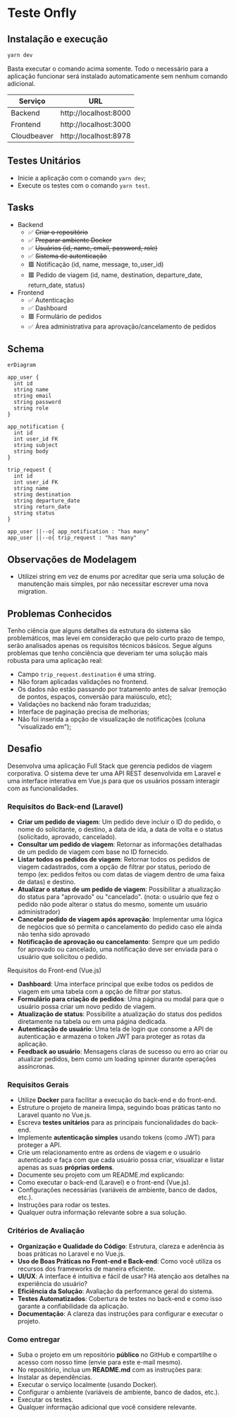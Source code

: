 # Teste Onfly

## Instalação e execução

```bash
yarn dev
```

Basta executar o comando acima somente. Todo o necessário para a aplicação funcionar será instalado automaticamente sem nenhum comando adicional.

| Serviço     | URL                   |
| ----------- | --------------------- |
| Backend     | http://localhost:8000 |
| Frontend    | http://localhost:3000 |
| Cloudbeaver | http://localhost:8978 |

## Testes Unitários

- Inicie a aplicação com o comando `yarn dev`;
- Execute os testes com o comando `yarn test`.

## Tasks

- Backend
  - ✅ ~~Criar o repositório~~
  - ✅ ~~Preparar ambiente Docker~~
  - ✅ ~~Usuários (id, name, email, password, role)~~
  - ✅ ~~Sistema de autenticação~~
  - 🟥 Notificação (id, name, message, to_user_id)
  - 🟥 Pedido de viagem (id, name, destination, departure_date, return_date, status)
- Frontend
  - ✅ Autenticação
  - ✅ Dashboard
  - 🟥 Formulário de pedidos
  - ✅ Área administrativa para aprovação/cancelamento de pedidos

## Schema

```mermaid
erDiagram

app_user {
  int id
  string name
  string email
  string password
  string role
}

app_notification {
  int id
  int user_id FK
  string subject
  string body
}

trip_request {
  int id
  int user_id FK
  string name
  string destination
  string departure_date
  string return_date
  string status
}

app_user ||--o{ app_notification : "has many"
app_user ||--o{ trip_request : "has many"

```

## Observações de Modelagem

- Utilizei string em vez de enums por acreditar que seria uma solução de manutenção mais simples, por não necessitar escrever uma nova migration.

## Problemas Conhecidos

Tenho ciência que alguns detalhes da estrutura do sistema são problemáticos, mas levei em consideração que pelo curto prazo de tempo, serão analisados apenas os requisitos técnicos básicos. Segue alguns problemas que tenho conciência que deveriam ter uma solução mais robusta para uma aplicação real:

- Campo `trip_request.destination` é uma string.
- Não foram aplicadas validações no frontend.
- Os dados não estão passando por tratamento antes de salvar (remoção de pontos, espaços, conversão para maiúsculo, etc);
- Validações no backend não foram traduzidas;
- Interface de paginação precisa de melhorias;
- Não foi inserida a opção de visualização de notificações (coluna "visualizado em");

## Desafio

Desenvolva uma aplicação Full Stack que gerencia pedidos de viagem corporativa. O sistema deve ter uma API REST desenvolvida em Laravel e uma interface interativa em Vue.js para que os usuários possam interagir com as funcionalidades.

### Requisitos do Back-end (Laravel)

- **Criar um pedido de viagem**: Um pedido deve incluir o ID do pedido, o nome do solicitante, o destino, a data de ida, a data de volta e o status (solicitado, aprovado, cancelado).
- **Consultar um pedido de viagem**: Retornar as informações detalhadas de um pedido de viagem com base no ID fornecido.
- **Listar todos os pedidos de viagem**: Retornar todos os pedidos de viagem cadastrados, com a opção de filtrar por status, período de tempo (ex: pedidos feitos ou com datas de viagem dentro de uma faixa de datas) e destino.
- **Atualizar o status de um pedido de viagem**: Possibilitar a atualização do status para "aprovado" ou "cancelado". (nota: o usuário que fez o pedido não pode alterar o status do mesmo, somente um usuário administrador)
- **Cancelar pedido de viagem após aprovação**: Implementar uma lógica de negócios que só permita o cancelamento do pedido caso ele ainda não tenha sido aprovado
- **Notificação de aprovação ou cancelamento**: Sempre que um pedido for aprovado ou cancelado, uma notificação deve ser enviada para o usuário que solicitou o pedido.

Requisitos do Front-end (Vue.js)

- **Dashboard**: Uma interface principal que exibe todos os pedidos de viagem em uma tabela com a opção de filtrar por status.
- **Formulário para criação de pedidos**: Uma página ou modal para que o usuário possa criar um novo pedido de viagem.
- **Atualização de status**: Possibilite a atualização do status dos pedidos diretamente na tabela ou em uma página dedicada.
- **Autenticação de usuário**: Uma tela de login que consome a API de autenticação e armazena o token JWT para proteger as rotas da aplicação.
- **Feedback ao usuário**: Mensagens claras de sucesso ou erro ao criar ou atualizar pedidos, bem como um loading spinner durante operações assíncronas.

### Requisitos Gerais

- Utilize **Docker** para facilitar a execução do back-end e do front-end.
- Estruture o projeto de maneira limpa, seguindo boas práticas tanto no Laravel quanto no Vue.js.
- Escreva **testes unitários** para as principais funcionalidades do back-end.
- Implemente **autenticação simples** usando tokens (como JWT) para proteger a API.
- Crie um relacionamento entre as ordens de viagem e o usuário autenticado e faça com que cada usuário possa criar, visualizar e listar apenas as suas **próprias ordens**.
- Documente seu projeto com um README.md explicando:
- Como executar o back-end (Laravel) e o front-end (Vue.js).
- Configurações necessárias (variáveis de ambiente, banco de dados, etc.).
- Instruções para rodar os testes.
- Qualquer outra informação relevante sobre a sua solução.

### Critérios de Avaliação

- **Organização e Qualidade do Código**: Estrutura, clareza e aderência às boas práticas no Laravel e no Vue.js.
- **Uso de Boas Práticas no Front-end e Back-end**: Como você utiliza os recursos dos frameworks de maneira eficiente.
- **UI/UX**: A interface é intuitiva e fácil de usar? Há atenção aos detalhes na experiência do usuário?
- **Eficiência da Solução**: Avaliação da performance geral do sistema.
- **Testes Automatizados**: Cobertura de testes no back-end e como isso garante a confiabilidade da aplicação.
- **Documentação**: A clareza das instruções para configurar e executar o projeto.

### Como entregar

- Suba o projeto em um repositório **público** no GitHub e compartilhe o acesso com nosso time (envie para este e-mail mesmo).
- No repositório, inclua um **README.md** com as instruções para:
- Instalar as dependências.
- Executar o serviço localmente (usando Docker).
- Configurar o ambiente (variáveis de ambiente, banco de dados, etc.).
- Executar os testes.
- Qualquer informação adicional que você considere relevante.
